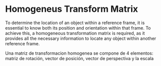 # Homogeneus Transform Matrix

To determine the location of an object within a reference frame, it is essential to know both its position and orientation within that frame. To achieve this, a homogeneous transformation matrix is required, as it provides all the necessary information to locate any object within another reference frame.

Una matriz de transformacion homogenea se compone de 4 elementos: matriz de rotación, vector de posición, vector de perspectiva y la escala

